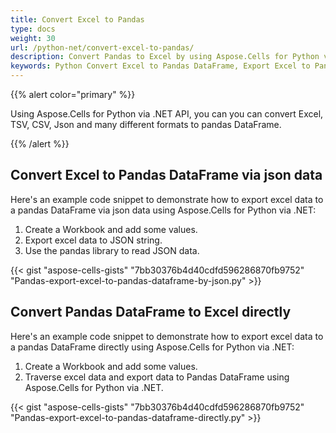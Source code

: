 ```yaml
---
title: Convert Excel to Pandas
type: docs
weight: 30
url: /python-net/convert-excel-to-pandas/
description: Convert Pandas to Excel by using Aspose.Cells for Python via .NET API.
keywords: Python Convert Excel to Pandas DataFrame, Export Excel to Pandas DataFrame in Python via NET, Python Convert xlsx to  Pandas DataFrame, Save excel to Pandas DataFrame.
---
```


{{% alert color="primary" %}}

Using Aspose.Cells for Python via .NET API, you can you can convert Excel, TSV, CSV, Json and many different formats to pandas DataFrame.

{{% /alert %}}

## **Convert Excel to Pandas DataFrame via json data**
Here's an example code snippet to demonstrate how to export excel data to a pandas DataFrame via json data using Aspose.Cells for Python via .NET:
1. Create a Workbook and add some values.
1. Export excel data to JSON string.
1. Use the pandas library to read JSON data.

{{< gist "aspose-cells-gists" "7bb30376b4d40cdfd596286870fb9752" "Pandas-export-excel-to-pandas-dataframe-by-json.py" >}}

## **Convert Pandas DataFrame to Excel directly**
Here's an example code snippet to demonstrate how to export excel data to a pandas DataFrame directly using Aspose.Cells for Python via .NET:
1. Create a Workbook and add some values.
1. Traverse excel data and export data to Pandas DataFrame using Aspose.Cells for Python via .NET.

{{< gist "aspose-cells-gists" "7bb30376b4d40cdfd596286870fb9752" "Pandas-export-excel-to-pandas-dataframe-directly.py" >}}
